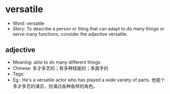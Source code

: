 # versatile

- Word: versatile
- Story: To describe a person or thing that can adapt to do many things or serve many functions, consider the adjective versatile.

## adjective

- Meaning: able to do many different things
- Chinese: 多才多艺的；有多种技能的；多面手的
- Tags: 
- Eg.: He's a versatile actor who has played a wide variety of parts. 他是个多才多艺的演员，扮演过各种各样的角色。

